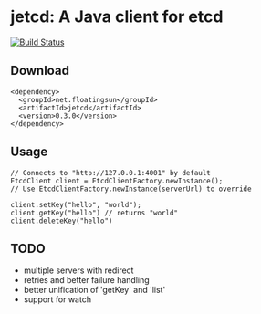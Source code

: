 jetcd: A Java client for etcd
=============================

[![Build Status](https://travis-ci.org/diwakergupta/jetcd.png)](https://travis-ci.org/diwakergupta/jetcd)

Download
--------

    <dependency>
      <groupId>net.floatingsun</groupId>
      <artifactId>jetcd</artifactId>
      <version>0.3.0</version>
    </dependency>

Usage
-----

    // Connects to "http://127.0.0.1:4001" by default
    EtcdClient client = EtcdClientFactory.newInstance();
    // Use EtcdClientFactory.newInstance(serverUrl) to override

    client.setKey("hello", "world");
    client.getKey("hello") // returns "world"
    client.deleteKey("hello")

TODO
----

* multiple servers with redirect
* retries and better failure handling
* better unification of 'getKey' and 'list'
* support for watch
